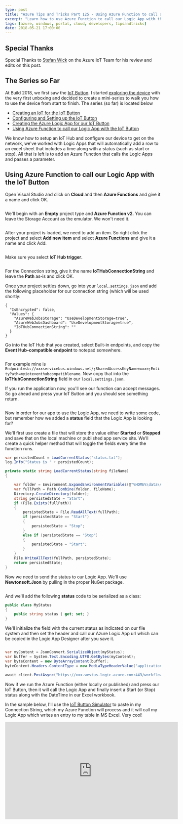 ```yaml
---
type: post
title: "Azure Tips and Tricks Part 125 - Using Azure Function to call our Logic App with the IoT Button"
excerpt: "Learn how to use Azure Function to call our Logic App with the IoT Button"
tags: [azure, windows, portal, cloud, developers, tipsandtricks]
date: 2018-05-21 17:00:00
---
```


## Special Thanks

Special Thanks to [Stefan Wick](http://twitter.com/StefanWickDev) on the Azure IoT Team for his review and edits on this post. 

## The Series so Far

At Build 2018, we first saw the [IoT Button](http://aka.ms/button). I started [exploring the device](https://www.youtube.com/watch?v=OdGHWwRBf_c) with the very first unboxing and decided to create a mini-series to walk you how to use the device from start to finish. The series (so far) is located below

* [Creating an IoT for the IoT Button](http://www.michaelcrump.net/azure-tips-and-tricks122/)
* [Configuring and Setting up the IoT Button](http://www.michaelcrump.net/azure-tips-and-tricks123/)
* [Creating the Azure Logic App for our IoT Button](http://www.michaelcrump.net/azure-tips-and-tricks124/)
* [Using Azure Function to call our Logic App with the IoT Button](http://www.michaelcrump.net/azure-tips-and-tricks125/)

We know how to setup an IoT Hub and configure our device to get on the network, we've worked with Logic Apps that will automatically add a row to an excel sheet that includes a time along with a status (such as start or stop). All that is left is to add an Azure Function that calls the Logic Apps and passes a parameter.

## Using Azure Function to call our Logic App with the IoT Button

Open Visual Studio and click on **Cloud** and then **Azure Functions** and give it a name and click OK. 

<img :src="$withBase('/files/iotbutton22.png')">

We'll begin with an **Empty** project type and **Azure Function v2**. You can leave the Storage Account as the emulator. We won't need it. 

<img :src="$withBase('/files/iotbutton23.png')">

After your project is loaded, we need to add an item. So right click the project and select **Add new item** and select **Azure Functions** and give it a name and click Add. 

<img :src="$withBase('/files/iotbutton24.png')">

Make sure you select **IoT Hub trigger**. 

<img :src="$withBase('/files/iotbutton25.png')">

For the Connection string, give it the name **IoTHubConnectionString** and leave the **Path** as-is and click OK. 

Once your project settles down, go into your `local.settings.json` and add the following placeholder for our connection string (which will be used shortly:

```text
{
  "IsEncrypted": false,
  "Values": {
    "AzureWebJobsStorage": "UseDevelopmentStorage=true",
    "AzureWebJobsDashboard": "UseDevelopmentStorage=true",
    "IoTHubConnectionString": ""
  }
}
```

Go into the IoT Hub that you created, select Built-in endpoints, and copy the **Event Hub-compatible endpoint** to notepad somewhere. 

<img :src="$withBase('/files/iotbutton28.png')">

For example mine is `Endpoint=sb://xxxservicebus.windows.net/;SharedAccessKeyName=xxx=;EntityPath=myioteventhubcompatiblename`. Now copy that into the **IoTHubConnectionString** field in our  `local.settings.json`.

If you run the application now, you'll see our function can accept messages. So go ahead and press your IoT Button and you should see something return. 

<img :src="$withBase('/files/iotbutton26.png')">

Now in order for our app to use the Logic App, we need to write some code, but remember how we added a **status** field that the Logic App is looking for? 

We'll first use create a file that will store the value either **Started** or **Stopped** and save that on the local machine or published app service site. We'll create a quick helper method that will toggle the fields every time the function runs. 

```csharp
var persistedCount = LoadCurrentStatus("status.txt");
log.Info("Status is " + persistedCount);

private static string LoadCurrentStatus(string fileName)
{

    var folder = Environment.ExpandEnvironmentVariables(@"%HOME%\data\AzureFunctionAppData");
    var fullPath = Path.Combine(folder, fileName);
    Directory.CreateDirectory(folder);
    string persistedState = "Start";
    if (File.Exists(fullPath))
    {
        persistedState = File.ReadAllText(fullPath);
        if (persistedState == "Start")
        {
            persistedState = "Stop";
        }
        else if (persistedState == "Stop")
        {
            persistedState = "Start";
        }
    }
    File.WriteAllText(fullPath, persistedState);
    return persistedState;
}
```

Now we need to send the status to our Logic App. We'll use **Newtonsoft.Json** by pulling in the proper NuGet package.

<img :src="$withBase('/files/iotbutton27.png')">

And we'll add the following **status** code to be serialized as a class:

```csharp
public class MyStatus
{
    public string status { get; set; }
}
```

We'll initialize the field with the current status as indicated on our file system and then set the header and call our Azure Logic App url which can be copied in the Logic App Designer after you save it. 

<img :src="$withBase('/files/iotbutton29.png')">

```csharp
var myContent = JsonConvert.SerializeObject(myStatus);
var buffer = System.Text.Encoding.UTF8.GetBytes(myContent);
var byteContent = new ByteArrayContent(buffer);
byteContent.Headers.ContentType = new MediaTypeHeaderValue("application/json");

await client.PostAsync("https://xxx.westus.logic.azure.com:443/workflows/xxx/triggers/manual/paths/invoke?api-version=2016-10-01&sp=%2Ftriggers%2Fmanual%2Frun&sv=1.0&sig=xxx", byteContent);
```

Now if we run the Azure Function (either locally or published) and press our IoT Button, then it will call the Logic App and finally insert a Start (or Stop) status along with the DateTime in our Excel workbook. 

In the sample below, I'll use the [IoT Button Simulator](https://prodiotsimulator.blob.core.windows.net/site/index.html) to paste in my Connection String, which my Azure Function will process and it will call my Logic App which writes an entry to my table in MS Excel. Very cool!

<iframe width="560" height="315" src="https://www.youtube.com/embed/-EWIbX_DfF0?rel=0" frameborder="0" allow="autoplay; encrypted-media" allowfullscreen></iframe>
